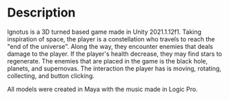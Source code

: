 # Description

Ignotus is a 3D turned based game made in Unity 2021.1.12f1. Taking inspiration of space, the player is a constellation who travels
to reach the "end of the universe". Along the way, they encounter enemies that deals damage to the player. If the player's health decrease,
they may find stars to regenerate. The enemies that are placed in the game is the black hole, planets, and supernovas. The interaction 
the player has is moving, rotating, collecting, and button clicking.

All models were created in Maya with the music made in Logic Pro.
